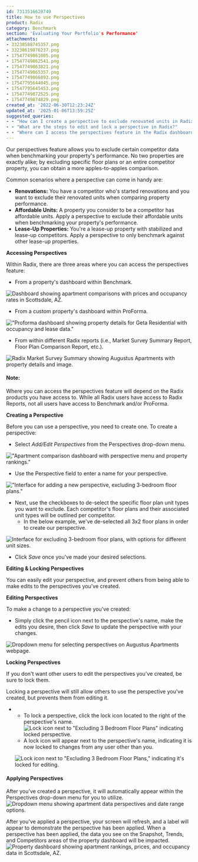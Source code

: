 ```yaml
---
id: 7313516628749
title: How to use Perspectives
product: Radix
category: Benchmark
section: 'Evaluating Your Portfolio's Performance'
attachments:
- 33238588745357.png
- 33238619876237.png
- 17547749861005.png
- 17547749862541.png
- 17547749863821.png
- 17547749865357.png
- 17547749866893.png
- 17547795644045.png
- 17547795645453.png
- 17547749872525.png
- 17547749874829.png
created_at: '2022-06-30T12:23:24Z'
updated_at: '2025-01-06T13:59:25Z'
suggested_queries:
- - "How can I create a perspective to exclude renovated units in Radix?"
- - "What are the steps to edit and lock a perspective in Radix?"
- - "Where can I access the perspectives feature in the Radix dashboard?"
---
```

Our perspectives feature allows you to exclude certain competitor data when benchmarking your property's performance. No two properties are exactly alike; by excluding specific floor plans or an entire competitor property, you can obtain a more apples-to-apples comparison.

Common scenarios where a perspective can come in handy are:

* **Renovations:** You have a competitor who's started renovations and you want to exclude their renovated units when comparing property performance.
* **Affordable Units:** A property you consider to be a competitor has affordable units. Apply a perspective to exclude their affordable units when benchmarking your property's performance.
* **Lease-Up Properties:** You're a lease-up property with stabilized and lease-up competitors. Apply a perspective to only benchmark against other lease-up properties.

**Accessing Perspectives**

Within Radix, there are three areas where you can access the perspectives feature:

* From a property's dashboard within Benchmark.

![Dashboard showing apartment comparisons with prices and occupancy rates in Scottsdale, AZ.](attachments/33238588745357.png)

* From a custom property's dashboard within ProForma.

!["Proforma dashboard showing property details for Geta Residential with occupancy and lease data."](attachments/33238619876237.png)

* From within different Radix reports (i.e., Market Survey Summary Report, Floor Plan Comparison Report, etc.).

![Radix Market Survey Summary showing Augustus Apartments with property details and image.](attachments/17547749861005.png)

#### Note:

Where you can access the perspectives feature will depend on the Radix products you have access to. While all Radix users have access to Radix Reports, not all users have access to Benchmark and/or ProForma.

**Creating a Perspective**

Before you can use a perspective, you need to create one. To create a perspective:

* Select *Add/Edit Perspectives* from the Perspectives drop-down menu.

!["Apartment comparison dashboard with perspective menu and property rankings."](attachments/17547749862541.png)

* Use the Perspective field to enter a name for your perspective.

!["Interface for adding a new perspective, excluding 3-bedroom floor plans."](attachments/17547749863821.png)

* Next, use the checkboxes to de-select the specific floor plan unit types you want to exclude. Each competitor's floor plans and their associated unit types will be outlined per competitor.
  + In the below example, we've de-selected all 3x2 floor plans in order to create our perspective.

![Interface for excluding 3-bedroom floor plans, with options for different unit sizes.](attachments/17547749865357.png)

* Click *Save* once you've made your desired selections.

**Editing & Locking Perspectives**

You can easily edit your perspective, and prevent others from being able to make edits to the perspectives you've created.

**Editing Perspectives**

To make a change to a perspective you've created:

* Simply click the pencil icon next to the perspective's name, make the edits you desire, then click *Save* to update the perspective with your changes.

![Dropdown menu for selecting perspectives on Augustus Apartments webpage.](attachments/17547749866893.png)

**Locking Perspectives**

If you don't want other users to edit the perspectives you've created, be sure to lock them.

Locking a perspective will still allow others to use the perspective you've created, but prevents them from editing it.

* + To lock a perspective, click the lock icon located to the right of the perspective's name. ![Lock icon next to "Excluding 3 Bedroom Floor Plans" indicating locked perspective.](attachments/17547795644045.png)
  + A lock icon will appear next to the perspective's name, indicating it is now locked to changes from any user other than you.

  ![Lock icon next to "Excluding 3 Bedroom Floor Plans," indicating it's locked for editing.](attachments/17547795645453.png)

#### Applying Perspectives

After you've created a perspective, it will automatically appear within the Perspectives drop-down menu for you to utilize.  ![Dropdown menu showing apartment data perspectives and date range options.](attachments/17547749872525.png)

After you've applied a perspective, your screen will refresh, and a label will appear to demonstrate the perspective has been applied. When a perspective has been applied, the data you see on the Snapshot, Trends, and Competitors areas of the property dashboard will be impacted.  ![Property dashboard showing apartment rankings, prices, and occupancy data in Scottsdale, AZ.](attachments/17547749874829.png)